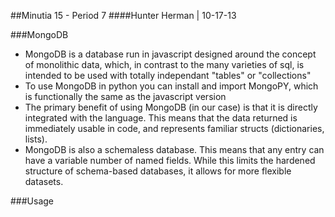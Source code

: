 ##Minutia 15 - Period 7
####Hunter Herman | 10-17-13

###MongoDB

* MongoDB is a database run in javascript designed around the concept of monolithic data, which, in contrast to the many varieties of sql, is intended to be used with totally independant "tables" or "collections"
* To use MongoDB in python you can install and import MongoPY, which is functionally the same as the javascript version
* The primary benefit of using MongoDB (in our case) is that it is directly integrated with the language. This means that the data returned is immediately usable in code, and represents familiar structs (dictionaries, lists). 
* MongoDB is also a schemaless database. This means that any entry can have a variable number of named fields. While this limits the hardened structure of schema-based databases, it allows for more flexible datasets.


###Usage
